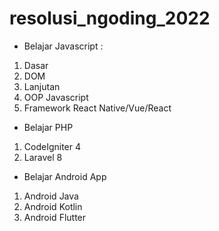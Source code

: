 # resolusi_ngoding_2022

- Belajar Javascript :
 1. Dasar
 2. DOM
 3. Lanjutan
 4. OOP Javascript
 5. Framework React Native/Vue/React

- Belajar PHP
 1. CodeIgniter 4
 2. Laravel 8

- Belajar Android App
 1. Android Java
 2. Android Kotlin
 3. Android Flutter

